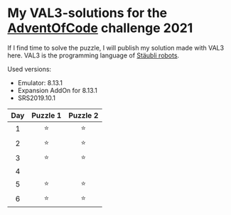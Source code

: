 # My **VAL3**-solutions for the [AdventOfCode](https://adventofcode.com/) challenge 2021

If I find time to solve the puzzle, I will publish my solution made with VAL3 here.
VAL3 is the programming language of [Stäubli robots](https://www.staubli.com/en-de/robotics/product-range/robot-software/val3-robot-programming/val-3-language/).

Used versions:
* Emulator: 8.13.1
* Expansion AddOn  for 8.13.1
* SRS2019.10.1

|Day|Puzzle 1|Puzzle 2|
|:---:|:---:|:---:|
| 1 | ⭐ | ⭐|
| 2 | ⭐ | ⭐|
| 3 | ⭐ | ⭐|
| 4 |  | |
| 5 | ⭐ | ⭐|
| 6 | ⭐ | ⭐|
